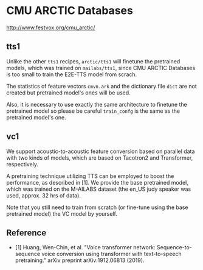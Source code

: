 # CMU ARCTIC Databases

http://www.festvox.org/cmu_arctic/

## tts1

Unlike the other `tts1` recipes, `arctic/tts1` will finetune the pretrained models, which was trained on `mailabs/tts1`, since CMU ARCTIC Databases is too small to train the E2E-TTS model from scrach.

The statistics of feature vectors `cmvn.ark` and the dictionary file `dict` are not created but pretrained model's ones will be used.

Also, it is necessary to use exactly the same architecture to finetune the pretrained model so please be careful `train_confg` is the same as the pretrained model's one.

## vc1

We support acoustic-to-acoustic feature conversion based on parallel data with two kinds of models, which are based on Tacotron2 and Transformer, respectively.

A pretraining technique utilizing TTS can be employed to boost the performance, as described in [1]. We provide the base pretrained model, which was trained on the M-AILABS dataset (the en_US judy speaker was used, approx. 32 hrs of data).

Note that you still need to train from scratch (or fine-tune using the base pretrained model) the VC model by yourself.

## Reference

- [1] Huang, Wen-Chin, et al. "Voice transformer network: Sequence-to-sequence voice conversion using transformer with text-to-speech pretraining." arXiv preprint arXiv:1912.06813 (2019).

